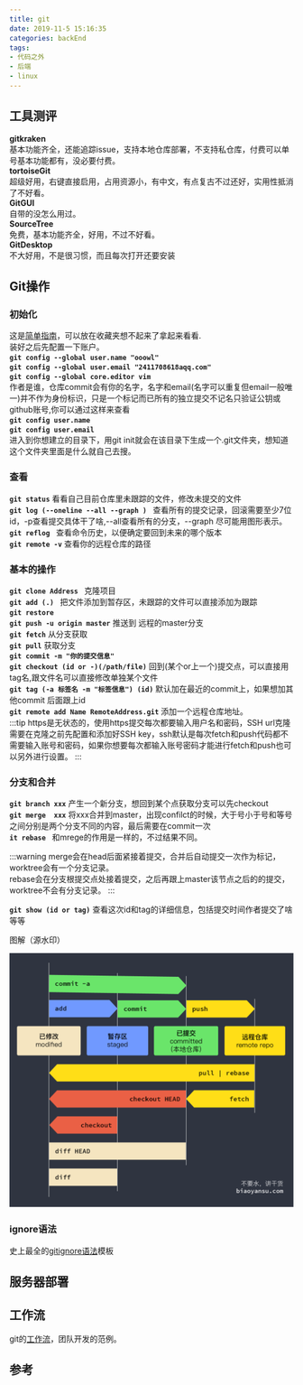 ```yaml
---
title: git
date: 2019-11-5 15:16:35
categories: backEnd
tags:
- 代码之外
- 后端
- linux
---
```

## 工具测评
**gitkraken**  
基本功能齐全，还能追踪issue，支持本地仓库部署，不支持私仓库，付费可以单号基本功能都有，没必要付费。  
**tortoiseGit**  
超级好用，右键直接启用，占用资源小，有中文，有点复古不过还好，实用性抵消了不好看。  
**GitGUI**  
自带的没怎么用过。  
**SourceTree**  
免费，基本功能齐全，好用，不过不好看。  
**GitDesktop**  
不大好用，不是很习惯，而且每次打开还要安装  
## Git操作
### 初始化
这是<a href="https://rogerdudler.github.io/git-guide/index.zh.html">简单指南</a>，可以放在收藏夹想不起来了拿起来看看.  
装好之后先配置一下账户。  
**`git config --global user.name "ooowl" `**  
**`git config --global user.email "2411708618aqq.com"`**  
**`git config --global core.editor vim`**  
作者是谁，仓库commit会有你的名字，名字和email(名字可以重复但email一般唯一)并不作为身份标识，只是一个标记而已所有的独立提交不记名只验证公钥或github账号,你可以通过这样来查看  
**`git config user.name `**  
**`git config user.email`**  
进入到你想建立的目录下，用git init就会在该目录下生成一个.git文件夹，想知道这个文件夹里面是什么就自己去搜。  
### 查看
**`git status`** 看看自己目前仓库里未跟踪的文件，修改未提交的文件  
**`git log (--oneline --all --graph ) `** 查看所有的提交记录，回滚需要至少7位id，-p查看提交具体干了啥,--all查看所有的分支，--graph 尽可能用图形表示。  
**`git reflog `** 查看命令历史，以便确定要回到未来的哪个版本  
**`git remote -v`** 查看你的远程仓库的路径  
### 基本的操作
**`git clone Address `** 克隆项目  
**`git add (.) `** 把文件添加到暂存区，未跟踪的文件可以直接添加为跟踪  
**`git restore`**   
**`git push -u origin master`** 推送到 远程的master分支  
**`git fetch`** 从分支获取  
**`git pull`** 获取分支  
**`git commit -m "你的提交信息"`**  
**`git checkout (id or -)(/path/file)`** 回到(某个or上一个)提交点，可以直接用tag名,跟文件名可以直接修改单独某个文件  
**`git tag (-a 标签名 -m "标签信息") (id)`** 默认加在最近的commit上，如果想加其他commit 后面跟上id  
**`git remote add Name RemoteAddress.git`** 添加一个远程仓库地址。  
:::tip
https是无状态的，使用https提交每次都要输入用户名和密码，SSH url克隆需要在克隆之前先配置和添加好SSH key，ssh默认是每次fetch和push代码都不需要输入账号和密码，如果你想要每次都输入账号密码才能进行fetch和push也可以另外进行设置。
:::

### 分支和合并
**`git branch xxx`**  产生一个新分支，想回到某个点获取分支可以先checkout  
**`git merge  xxx`** 将xxx合并到master，出现confilct的时候，大于号小于号和等号之间分别是两个分支不同的内容，最后需要在commit一次  
**`it rebase `** 和mrege的作用是一样的，不过结果不同。  

:::warning
merge会在head后面紧接着提交，合并后自动提交一次作为标记，worktree会有一个分支记录。  
rebase会在分支根提交点处接着提交，之后再跟上master该节点之后的的提交，worktree不会有分支记录。
:::

**`git show (id or tag)`** 查看这次id和tag的详细信息，包括提交时间作者提交了啥等等  

图解（源水印）  
<div align=center ><img src="./static/TQDj8Uo1pj3YkMSoeSitYC1QB4a019V68N6GZFBE.png" style="height: 450px"/></div>  

### ignore语法
史上最全的<a href='https://github.com/github/gitignore'>gitignore语法</a>模板  

## 服务器部署

## 工作流
git的<a href="https://mp.weixin.qq.com/s?src=11&timestamp=1573019956&ver=1957&signature=9yr-go0D6Rd9S1BhlQjlIHpIwVDRvoDp2-mOQxtSUxhwlroJBP2rAN-pqEeUcdp4TfuRwbNh9ogCZ8jsHOniwvuwbI1zt4n5uk*Byc9LEOzR6nmXwK8RlHmI-6IljzKk&new=1">工作流</a>，团队开发的范例。

## 参考


